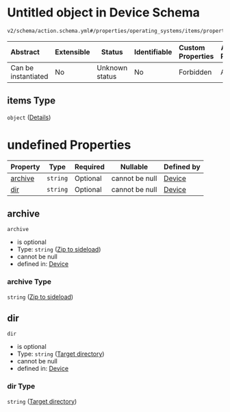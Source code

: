 # Untitled object in Device Schema

```txt
v2/schema/action.schema.yml#/properties/operating_systems/items/properties/steps/items/properties/actions/items/oneOf/23/properties/core:unpack/properties/files/items
```




| Abstract            | Extensible | Status         | Identifiable | Custom Properties | Additional Properties | Access Restrictions | Defined In                                                           |
| :------------------ | ---------- | -------------- | ------------ | :---------------- | --------------------- | ------------------- | -------------------------------------------------------------------- |
| Can be instantiated | No         | Unknown status | No           | Forbidden         | Allowed               | none                | [device.schema.json\*](../device.schema.json "open original schema") |

## items Type

`object` ([Details](device-properties-operating-systems-operating-system-properties-steps-step-properties-group-step-action-oneof-coreunpack-action-properties-coreunpack-action-properties-files-items.md))

# undefined Properties

| Property            | Type     | Required | Nullable       | Defined by                                                                                                                                                                                                                                                                                                                                                                                                              |
| :------------------ | -------- | -------- | -------------- | :---------------------------------------------------------------------------------------------------------------------------------------------------------------------------------------------------------------------------------------------------------------------------------------------------------------------------------------------------------------------------------------------------------------------- |
| [archive](#archive) | `string` | Optional | cannot be null | [Device](device-properties-operating-systems-operating-system-properties-steps-step-properties-group-step-action-oneof-coreunpack-action-properties-coreunpack-action-properties-files-items-properties-zip-to-sideload.md "v2/schema/action.schema.yml#/properties/operating_systems/items/properties/steps/items/properties/actions/items/oneOf/23/properties/core:unpack/properties/files/items/properties/archive") |
| [dir](#dir)         | `string` | Optional | cannot be null | [Device](device-properties-operating-systems-operating-system-properties-steps-step-properties-group-step-action-oneof-coreunpack-action-properties-coreunpack-action-properties-files-items-properties-target-directory.md "v2/schema/action.schema.yml#/properties/operating_systems/items/properties/steps/items/properties/actions/items/oneOf/23/properties/core:unpack/properties/files/items/properties/dir")    |

## archive




`archive`

-   is optional
-   Type: `string` ([Zip to sideload](device-properties-operating-systems-operating-system-properties-steps-step-properties-group-step-action-oneof-coreunpack-action-properties-coreunpack-action-properties-files-items-properties-zip-to-sideload.md))
-   cannot be null
-   defined in: [Device](device-properties-operating-systems-operating-system-properties-steps-step-properties-group-step-action-oneof-coreunpack-action-properties-coreunpack-action-properties-files-items-properties-zip-to-sideload.md "v2/schema/action.schema.yml#/properties/operating_systems/items/properties/steps/items/properties/actions/items/oneOf/23/properties/core:unpack/properties/files/items/properties/archive")

### archive Type

`string` ([Zip to sideload](device-properties-operating-systems-operating-system-properties-steps-step-properties-group-step-action-oneof-coreunpack-action-properties-coreunpack-action-properties-files-items-properties-zip-to-sideload.md))

## dir




`dir`

-   is optional
-   Type: `string` ([Target directory](device-properties-operating-systems-operating-system-properties-steps-step-properties-group-step-action-oneof-coreunpack-action-properties-coreunpack-action-properties-files-items-properties-target-directory.md))
-   cannot be null
-   defined in: [Device](device-properties-operating-systems-operating-system-properties-steps-step-properties-group-step-action-oneof-coreunpack-action-properties-coreunpack-action-properties-files-items-properties-target-directory.md "v2/schema/action.schema.yml#/properties/operating_systems/items/properties/steps/items/properties/actions/items/oneOf/23/properties/core:unpack/properties/files/items/properties/dir")

### dir Type

`string` ([Target directory](device-properties-operating-systems-operating-system-properties-steps-step-properties-group-step-action-oneof-coreunpack-action-properties-coreunpack-action-properties-files-items-properties-target-directory.md))
